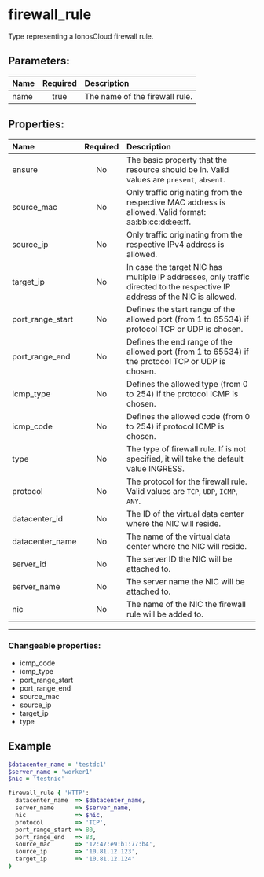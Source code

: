# firewall_rule

Type representing a IonosCloud firewall rule.

## Parameters:

| Name | Required | Description |
| :--- | :-: | :--- |
| name | true | The name of the firewall rule.   |

## Properties:

| Name | Required | Description |
| :--- | :-: | :--- |
| ensure | No | The basic property that the resource should be in.  Valid values are `present`, `absent`.  |
| source_mac | No | Only traffic originating from the respective MAC address is allowed. Valid format: aa:bb:cc:dd:ee:ff.   |
| source_ip | No | Only traffic originating from the respective IPv4 address is allowed.   |
| target_ip | No | In case the target NIC has multiple IP addresses, only traffic directed to the respective IP address of the NIC is allowed.   |
| port_range_start | No | Defines the start range of the allowed port (from 1 to 65534) if protocol TCP or UDP is chosen.   |
| port_range_end | No | Defines the end range of the allowed port (from 1 to 65534) if the protocol TCP or UDP is chosen.   |
| icmp_type | No | Defines the allowed type (from 0 to 254) if the protocol ICMP is chosen.   |
| icmp_code | No | Defines the allowed code (from 0 to 254) if protocol ICMP is chosen.   |
| type | No | The type of firewall rule. If is not specified, it will take the default value INGRESS.   |
| protocol | No | The protocol for the firewall rule.  Valid values are `TCP`, `UDP`, `ICMP`, `ANY`.  |
| datacenter_id | No | The ID of the virtual data center where the NIC will reside.   |
| datacenter_name | No | The name of the virtual data center where the NIC will reside.   |
| server_id | No | The server ID the NIC will be attached to.   |
| server_name | No | The server name the NIC will be attached to.   |
| nic | No | The name of the NIC the firewall rule will be added to.   |
***


### Changeable properties:

* icmp_code
* icmp_type
* port_range_start
* port_range_end
* source_mac
* source_ip
* target_ip
* type


## Example

```ruby
$datacenter_name = 'testdc1'
$server_name = 'worker1'
$nic = 'testnic'

firewall_rule { 'HTTP':
  datacenter_name  => $datacenter_name,
  server_name      => $server_name,
  nic              => $nic,
  protocol         => 'TCP',
  port_range_start => 80,
  port_range_end   => 83,
  source_mac       => '12:47:e9:b1:77:b4',
  source_ip        => '10.81.12.123',
  target_ip        => '10.81.12.124'
}

```
